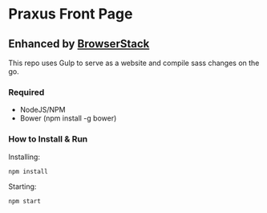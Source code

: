 # Praxus Front Page
## Enhanced by [BrowserStack](http://browserstack.com/)

This repo uses Gulp to serve as a website and compile sass changes on the go.

### Required
- NodeJS/NPM
- Bower (npm install -g bower)

### How to Install & Run

Installing:
```
npm install
```

Starting:

```
npm start
```
